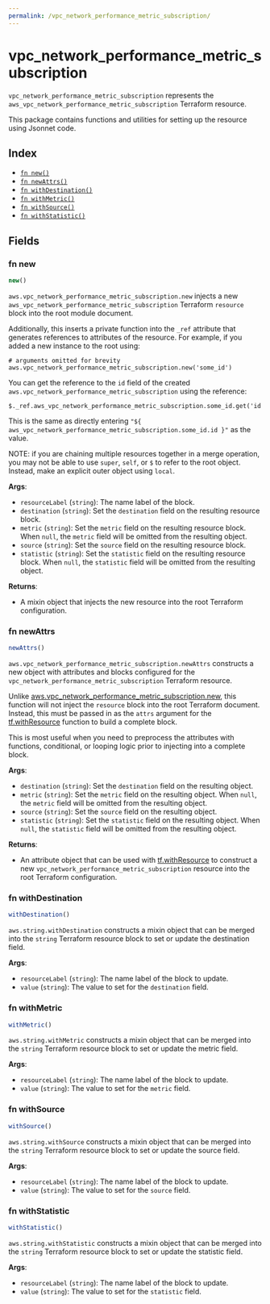 ```yaml
---
permalink: /vpc_network_performance_metric_subscription/
---
```


# vpc_network_performance_metric_subscription

`vpc_network_performance_metric_subscription` represents the `aws_vpc_network_performance_metric_subscription` Terraform resource.



This package contains functions and utilities for setting up the resource using Jsonnet code.


## Index

* [`fn new()`](#fn-new)
* [`fn newAttrs()`](#fn-newattrs)
* [`fn withDestination()`](#fn-withdestination)
* [`fn withMetric()`](#fn-withmetric)
* [`fn withSource()`](#fn-withsource)
* [`fn withStatistic()`](#fn-withstatistic)

## Fields

### fn new

```ts
new()
```


`aws.vpc_network_performance_metric_subscription.new` injects a new `aws_vpc_network_performance_metric_subscription` Terraform `resource`
block into the root module document.

Additionally, this inserts a private function into the `_ref` attribute that generates references to attributes of the
resource. For example, if you added a new instance to the root using:

    # arguments omitted for brevity
    aws.vpc_network_performance_metric_subscription.new('some_id')

You can get the reference to the `id` field of the created `aws.vpc_network_performance_metric_subscription` using the reference:

    $._ref.aws_vpc_network_performance_metric_subscription.some_id.get('id')

This is the same as directly entering `"${ aws_vpc_network_performance_metric_subscription.some_id.id }"` as the value.

NOTE: if you are chaining multiple resources together in a merge operation, you may not be able to use `super`, `self`,
or `$` to refer to the root object. Instead, make an explicit outer object using `local`.

**Args**:
  - `resourceLabel` (`string`): The name label of the block.
  - `destination` (`string`): Set the `destination` field on the resulting resource block.
  - `metric` (`string`): Set the `metric` field on the resulting resource block. When `null`, the `metric` field will be omitted from the resulting object.
  - `source` (`string`): Set the `source` field on the resulting resource block.
  - `statistic` (`string`): Set the `statistic` field on the resulting resource block. When `null`, the `statistic` field will be omitted from the resulting object.

**Returns**:
- A mixin object that injects the new resource into the root Terraform configuration.


### fn newAttrs

```ts
newAttrs()
```


`aws.vpc_network_performance_metric_subscription.newAttrs` constructs a new object with attributes and blocks configured for the `vpc_network_performance_metric_subscription`
Terraform resource.

Unlike [aws.vpc_network_performance_metric_subscription.new](#fn-new), this function will not inject the `resource`
block into the root Terraform document. Instead, this must be passed in as the `attrs` argument for the
[tf.withResource](https://github.com/tf-libsonnet/core/tree/main/docs#fn-withresource) function to build a complete block.

This is most useful when you need to preprocess the attributes with functions, conditional, or looping logic prior to
injecting into a complete block.

**Args**:
  - `destination` (`string`): Set the `destination` field on the resulting object.
  - `metric` (`string`): Set the `metric` field on the resulting object. When `null`, the `metric` field will be omitted from the resulting object.
  - `source` (`string`): Set the `source` field on the resulting object.
  - `statistic` (`string`): Set the `statistic` field on the resulting object. When `null`, the `statistic` field will be omitted from the resulting object.

**Returns**:
  - An attribute object that can be used with [tf.withResource](https://github.com/tf-libsonnet/core/tree/main/docs#fn-withresource) to construct a new `vpc_network_performance_metric_subscription` resource into the root Terraform configuration.


### fn withDestination

```ts
withDestination()
```

`aws.string.withDestination` constructs a mixin object that can be merged into the `string`
Terraform resource block to set or update the destination field.



**Args**:
  - `resourceLabel` (`string`): The name label of the block to update.
  - `value` (`string`): The value to set for the `destination` field.


### fn withMetric

```ts
withMetric()
```

`aws.string.withMetric` constructs a mixin object that can be merged into the `string`
Terraform resource block to set or update the metric field.



**Args**:
  - `resourceLabel` (`string`): The name label of the block to update.
  - `value` (`string`): The value to set for the `metric` field.


### fn withSource

```ts
withSource()
```

`aws.string.withSource` constructs a mixin object that can be merged into the `string`
Terraform resource block to set or update the source field.



**Args**:
  - `resourceLabel` (`string`): The name label of the block to update.
  - `value` (`string`): The value to set for the `source` field.


### fn withStatistic

```ts
withStatistic()
```

`aws.string.withStatistic` constructs a mixin object that can be merged into the `string`
Terraform resource block to set or update the statistic field.



**Args**:
  - `resourceLabel` (`string`): The name label of the block to update.
  - `value` (`string`): The value to set for the `statistic` field.
